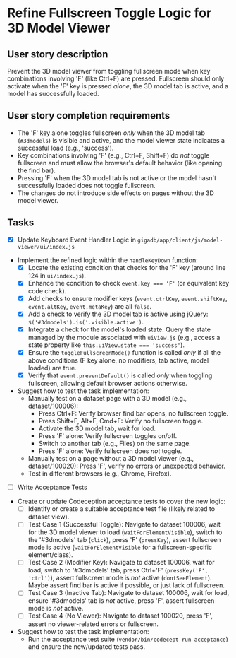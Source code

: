 # Refine Fullscreen Toggle Logic for 3D Model Viewer

## User story description
Prevent the 3D model viewer from toggling fullscreen mode when key combinations involving 'F' (like Ctrl+F) are pressed. Fullscreen should only activate when the 'F' key is pressed *alone*, the 3D model tab is active, and a model has successfully loaded.

## User story completion requirements
- The 'F' key alone toggles fullscreen *only* when the 3D model tab (`#3dmodels`) is visible and active, and the model viewer state indicates a successful load (e.g., 'success').
- Key combinations involving 'F' (e.g., Ctrl+F, Shift+F) do *not* toggle fullscreen and must allow the browser's default behavior (like opening the find bar).
- Pressing 'F' when the 3D model tab is not active or the model hasn't successfully loaded does not toggle fullscreen.
- The changes do not introduce side effects on pages without the 3D model viewer.

## Tasks
- [x] Update Keyboard Event Handler Logic in `gigadb/app/client/js/model-viewer/ui/index.js`

- Implement the refined logic within the `handleKeyDown` function:
    - [x] Locate the existing condition that checks for the 'F' key (around line 124 in `ui/index.js`).
    - [x] Enhance the condition to check `event.key === 'F'` (or equivalent key code check).
    - [x] Add checks to ensure modifier keys (`event.ctrlKey`, `event.shiftKey`, `event.altKey`, `event.metaKey`) are all `false`.
    - [x] Add a check to verify the 3D model tab is active using jQuery: `$('#3dmodels').is('.visible.active')`.
    - [x] Integrate a check for the model's loaded state. Query the state managed by the module associated with `uiView.js` (e.g., access a state property like `this.uiView.state === 'success'`).
    - [x] Ensure the `toggleFullscreenMode()` function is called *only* if all the above conditions (F key alone, no modifiers, tab active, model loaded) are true.
    - [x] Verify that `event.preventDefault()` is called *only* when toggling fullscreen, allowing default browser actions otherwise.
- Suggest how to test the task implementation:
    - Manually test on a dataset page with a 3D model (e.g., dataset/100006):
        - Press Ctrl+F: Verify browser find bar opens, no fullscreen toggle.
        - Press Shift+F, Alt+F, Cmd+F: Verify no fullscreen toggle.
        - Activate the 3D model tab, wait for load.
        - Press 'F' alone: Verify fullscreen toggles on/off.
        - Switch to another tab (e.g., Files) on the same page.
        - Press 'F' alone: Verify fullscreen does *not* toggle.
    - Manually test on a page without a 3D model viewer (e.g., dataset/100020): Press 'F', verify no errors or unexpected behavior.
    - Test in different browsers (e.g., Chrome, Firefox).

- [ ] Write Acceptance Tests

- Create or update Codeception acceptance tests to cover the new logic:
    - [ ] Identify or create a suitable acceptance test file (likely related to dataset view).
    - [ ] Test Case 1 (Successful Toggle): Navigate to dataset 100006, wait for the 3D model viewer to load (`waitForElementVisible`), switch to the '#3dmodels' tab (`click`), press 'F' (`pressKey`), assert fullscreen mode is active (`waitForElementVisible` for a fullscreen-specific element/class).
    - [ ] Test Case 2 (Modifier Key): Navigate to dataset 100006, wait for load, switch to '#3dmodels' tab, press Ctrl+'F' (`pressKey('F', 'ctrl')`), assert fullscreen mode is *not* active (`dontSeeElement`). Maybe assert find bar is active if possible, or just lack of fullscreen.
    - [ ] Test Case 3 (Inactive Tab): Navigate to dataset 100006, wait for load, ensure '#3dmodels' tab is *not* active, press 'F', assert fullscreen mode is *not* active.
    - [ ] Test Case 4 (No Viewer): Navigate to dataset 100020, press 'F', assert no viewer-related errors or fullscreen.
- Suggest how to test the task implementation:
    - Run the acceptance test suite (`vendor/bin/codecept run acceptance`) and ensure the new/updated tests pass.
